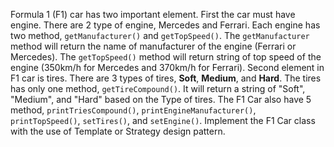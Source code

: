 Formula 1 (F1) car has two important element. First the car must have engine. There are 2 type of engine, Mercedes and Ferrari. Each engine has two method, `getManufacturer()` and `getTopSpeed()`. The `getManufacturer` method will return the name of manufacturer of the engine (Ferrari or Mercedes). The `getTopSpeed()` method will return string of top speed of the engine (350km/h for Mercedes and 370km/h for Ferrari). Second element in F1 car is tires. There are 3 types of tires, **Soft**, **Medium**, and **Hard**. The tires has only one method, `getTireCompound()`. It will return a string of "Soft", "Medium", and "Hard" based on the Type of tires. The F1 Car also have 5 method, `printTriesCompound()`, `printEngineManufacturer()`, `printTopSpeed()`, `setTires()`, and `setEngine()`. Implement the F1 Car class with the use of Template or Strategy design pattern.


